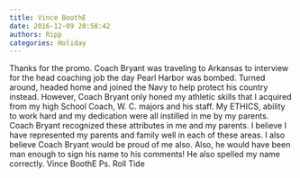 ```yaml
---
title: Vince BoothE
date: 2016-12-09 20:58:42
authors: Ripp
categories: Holiday
---
```


 Thanks for the promo. Coach Bryant was traveling to Arkansas to interview for the head coaching job the day Pearl Harbor was bombed. Turned around, headed home and joined the Navy to help protect his country instead. However, Coach Bryant only honed my athletic skills that I acquired from my high School Coach, W. C. majors and his staff.  My ETHICS, ability to work hard and my dedication were all instilled in me by my parents.  Coach Bryant recognized these attributes in me and my parents. I believe I have represented my parents and family well in each of these areas.  I also believe Coach Bryant would be proud of me also.  Also, he would have been man enough to sign his name to his comments!  He also spelled my name correctly. Vince BoothE
Ps. Roll Tide